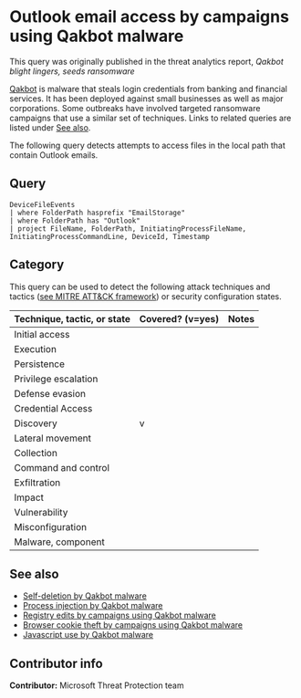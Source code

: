# Outlook email access by campaigns using Qakbot malware

This query was originally published in the threat analytics report, *Qakbot blight lingers, seeds ransomware*

[Qakbot](https://www.microsoft.com/security/blog/2017/11/06/mitigating-and-eliminating-info-stealing-qakbot-and-emotet-in-corporate-networks/) is malware that steals login credentials from banking and financial services. It has been deployed against small businesses as well as major corporations. Some outbreaks have involved targeted ransomware campaigns that use a similar set of techniques. Links to related queries are listed under [See also](#See-also).

The following query detects attempts to access files in the local path that contain Outlook emails.

## Query

```Kusto
DeviceFileEvents
| where FolderPath hasprefix "EmailStorage"
| where FolderPath has "Outlook"
| project FileName, FolderPath, InitiatingProcessFileName,
InitiatingProcessCommandLine, DeviceId, Timestamp
```

## Category

This query can be used to detect the following attack techniques and tactics ([see MITRE ATT&CK framework](https://attack.mitre.org/)) or security configuration states.

| Technique, tactic, or state | Covered? (v=yes) | Notes |
|-|-|-|
| Initial access |  |  |
| Execution |  |  |
| Persistence |  |  |
| Privilege escalation |  |  |
| Defense evasion |  |  |
| Credential Access |  |  |
| Discovery | v |  |
| Lateral movement |  |  |
| Collection |  |  |
| Command and control |  |  |
| Exfiltration |  |  |
| Impact |  |  |
| Vulnerability |  |  |
| Misconfiguration |  |  |
| Malware, component |  |  |

## See also

* [Self-deletion by Qakbot malware](..\Defense&#32;evasion\qakbot-campaign-self-deletion.md)
* [Process injection by Qakbot malware](..\Defense&#32;evasion\qakbot-campaign-process-injection.md)
* [Registry edits by campaigns using Qakbot malware](..\Persistence\qakbot-campaign-registry-edit.md)
* [Browser cookie theft by campaigns using Qakbot malware](..\Discovery\qakbot-campaign-esentutl.md)
* [Javascript use by Qakbot malware](..\Execution\qakbot-campaign-suspicious-javascript.md)

## Contributor info

**Contributor:** Microsoft Threat Protection team
